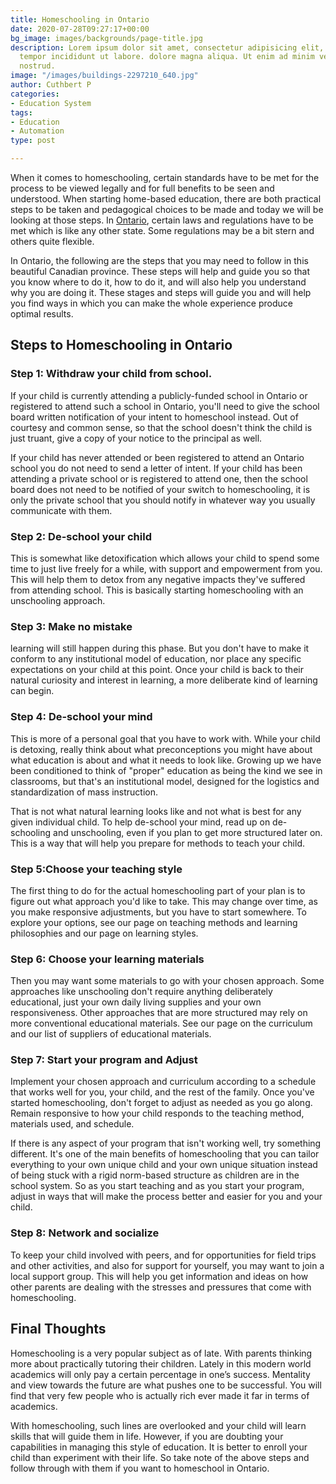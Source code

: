 ```yaml
---
title: Homeschooling in Ontario
date: 2020-07-28T09:27:17+00:00
bg_image: images/backgrounds/page-title.jpg
description: Lorem ipsum dolor sit amet, consectetur adipisicing elit, sed do eiusmod
  tempor incididunt ut labore. dolore magna aliqua. Ut enim ad minim veniam, quis
  nostrud.
image: "/images/buildings-2297210_640.jpg"
author: Cuthbert P
categories:
- Education System
tags:
- Education
- Automation
type: post

---
```

When it comes to homeschooling, certain standards have to be met for the process to be viewed legally and for full benefits to be seen and understood. When starting home-based education, there are both practical steps to be taken and pedagogical choices to be made and today we will be looking at those steps. In [Ontario](https://en.wikipedia.org/wiki/Ontario), certain laws and regulations have to be met which is like any other state. Some regulations may be a bit stern and others quite flexible.

In Ontario, the following are the steps that you may need to follow in this beautiful Canadian province. These steps will help and guide you so that you know where to do it, how to do it, and will also help you understand why you are doing it. These stages and steps will guide you and will help you find ways in which you can make the whole experience produce optimal results.

## Steps to Homeschooling in Ontario

### Step 1: Withdraw your child from school.

If your child is currently attending a publicly-funded school in Ontario or registered to attend such a school in Ontario, you'll need to give the school board written notification of your intent to homeschool instead. Out of courtesy and common sense, so that the school doesn't think the child is just truant, give a copy of your notice to the principal as well.

If your child has never attended or been registered to attend an Ontario school you do not need to send a letter of intent. If your child has been attending a private school or is registered to attend one, then the school board does not need to be notified of your switch to homeschooling, it is only the private school that you should notify in whatever way you usually communicate with them.

### Step 2: De-school your child

This is somewhat like detoxification which allows your child to spend some time to just live freely for a while, with support and empowerment from you. This will help them to detox from any negative impacts they've suffered from attending school. This is basically starting homeschooling with an unschooling approach.

### Step 3: Make no mistake

learning will still happen during this phase. But you don't have to make it conform to any institutional model of education, nor place any specific expectations on your child at this point. Once your child is back to their natural curiosity and interest in learning, a more deliberate kind of learning can begin.

### Step 4: De-school your mind

This is more of a personal goal that you have to work with. While your child is detoxing, really think about what preconceptions you might have about what education is about and what it needs to look like. Growing up we have been conditioned to think of "proper" education as being the kind we see in classrooms, but that's an institutional model, designed for the logistics and standardization of mass instruction.

That is not what natural learning looks like and not what is best for any given individual child. To help de-school your mind, read up on de-schooling and unschooling, even if you plan to get more structured later on. This is a way that will help you prepare for methods to teach your child.

### Step 5:Choose your teaching style

The first thing to do for the actual homeschooling part of your plan is to figure out what approach you'd like to take. This may change over time, as you make responsive adjustments, but you have to start somewhere. To explore your options, see our page on teaching methods and learning philosophies and our page on learning styles.

### Step 6: Choose your learning materials

Then you may want some materials to go with your chosen approach. Some approaches like unschooling don't require anything deliberately educational, just your own daily living supplies and your own responsiveness. Other approaches that are more structured may rely on more conventional educational materials. See our page on the curriculum and our list of suppliers of educational materials.

### Step 7: Start your program and Adjust

Implement your chosen approach and curriculum according to a schedule that works well for you, your child, and the rest of the family. Once you've started homeschooling, don't forget to adjust as needed as you go along. Remain responsive to how your child responds to the teaching method, materials used, and schedule.

If there is any aspect of your program that isn't working well, try something different. It's one of the main benefits of homeschooling that you can tailor everything to your own unique child and your own unique situation instead of being stuck with a rigid norm-based structure as children are in the school system. So as you start teaching and as you start your program, adjust in ways that will make the process better and easier for you and your child.

### Step 8: Network and socialize

To keep your child involved with peers, and for opportunities for field trips and other activities, and also for support for yourself, you may want to join a local support group. This will help you get information and ideas on how other parents are dealing with the stresses and pressures that come with homeschooling.

## Final Thoughts

Homeschooling is a very popular subject as of late. With parents thinking more about practically tutoring their children. Lately in this modern world academics will only pay a certain percentage in one’s success. Mentality and view towards the future are what pushes one to be successful. You will find that very few people who is actually rich ever made it far in terms of academics.

With homeschooling, such lines are overlooked and your child will learn skills that will guide them in life. However, if you are doubting your capabilities in managing this style of education. It is better to enroll your child than experiment with their life. So take note of the above steps and follow through with them if you want to homeschool in Ontario.